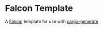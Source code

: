 # Falcon Template

A [Falcon](https://github.com/oxidecomputer/falcon) template for use with
[cargo-generate](https://github.com/cargo-generate/cargo-generate)
